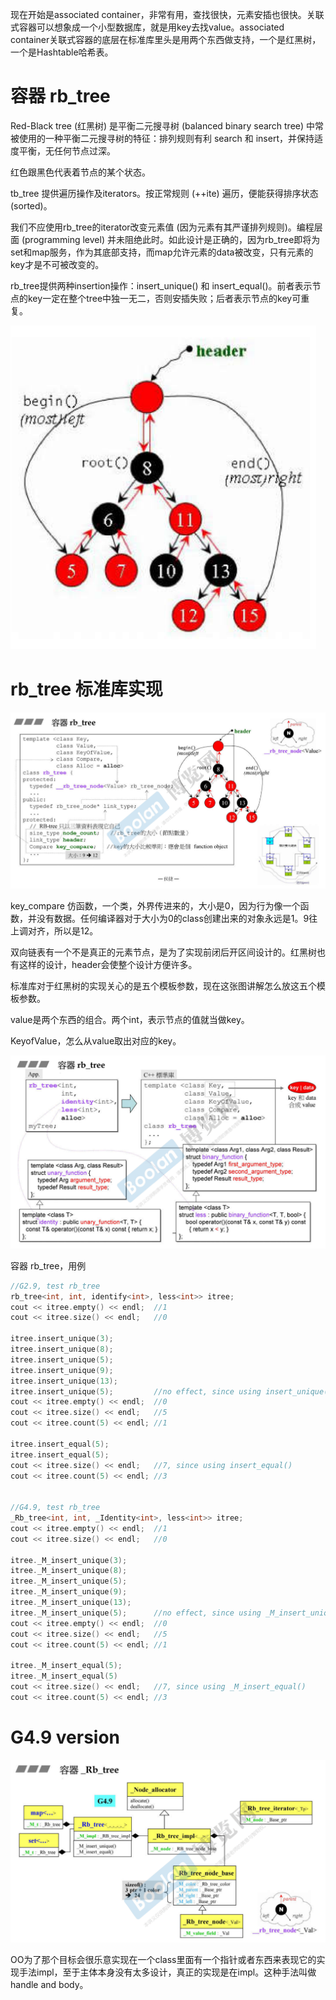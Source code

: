 现在开始是associated container，非常有用，查找很快，元素安插也很快。关联式容器可以想象成一个小型数据库，就是用key去找value。associated container关联式容器的底层在标准库里头是用两个东西做支持，一个是红黑树，一个是Hashtable哈希表。

# 容器 rb_tree

Red-Black tree (红黑树) 是平衡二元搜寻树 (balanced binary search tree) 中常被使用的一种平衡二元搜寻树的特征：排列规则有利 search 和 insert，并保持适度平衡，无任何节点过深。

红色跟黑色代表着节点的某个状态。

tb_tree 提供遍历操作及iterators。按正常规则 (++ite) 遍历，便能获得排序状态 (sorted)。

我们不应使用rb_tree的iterator改变元素值 (因为元素有其严谨排列规则)。编程层面 (programming level) 并未阻绝此时。如此设计是正确的，因为rb_tree即将为set和map服务，作为其底部支持，而map允许元素的data被改变，只有元素的key才是不可被改变的。

rb_tree提供两种insertion操作：insert_unique() 和 insert_equal()。前者表示节点的key一定在整个tree中独一无二，否则安插失败；后者表示节点的key可重复。

![image-20230327182945268](assets/image-20230327182945268.png)

# rb_tree 标准库实现

![image-20230327183015344](assets/image-20230327183015344.png)

key_compare 仿函数，一个类，外界传进来的，大小是0，因为行为像一个函数，并没有数据。任何编译器对于大小为0的class创建出来的对象永远是1。9往上调对齐，所以是12。

双向链表有一个不是真正的元素节点，是为了实现前闭后开区间设计的。红黑树也有这样的设计，header会使整个设计方便许多。



标准库对于红黑树的实现关心的是五个模板参数，现在这张图讲解怎么放这五个模板参数。

value是两个东西的组合。两个int，表示节点的值就当做key。

KeyofValue，怎么从value取出对应的key。

![image-20230327183040527](assets/image-20230327183040527.png)



容器 rb_tree，用例

```cpp
//G2.9, test rb_tree
rb_tree<int, int, identify<int>, less<int>> itree;
cout << itree.empty() << endl;	//1
cout << itree.size() << endl;	//0

itree.insert_unique(3);
itree.insert_unique(8);
itree.insert_unique(5);
itree.insert_unique(9);
itree.insert_unique(13);
itree.insert_unique(5);			//no effect, since using insert_unique()
cout << itree.empty() << endl;	//0
cout << itree.size() << endl;	//5
cout << itree.count(5) << endl;	//1

itree.insert_equal(5);
itree.insert_equal(5);
cout << itree.size() << endl;	//7, since using insert_equal()
cout << itree.count(5) << endl;	//3


//G4.9, test rb_tree
_Rb_tree<int, int, _Identity<int>, less<int>> itree;
cout << itree.empty() << endl;	//1
cout << itree.size() << endl;	//0

itree._M_insert_unique(3);
itree._M_insert_unique(8);
itree._M_insert_unique(5);
itree._M_insert_unique(9);
itree._M_insert_unique(13);
itree._M_insert_unique(5);		//no effect, since using _M_insert_unique()
cout << itree.empty() << endl;	//0
cout << itree.size() << endl;	//5
cout << itree.count(5) << endl;	//1

itree._M_insert_equal(5);
itree._M_insert_equal(5)
cout << itree.size() << endl;	//7, since using _M_insert_equal()
cout << itree.count(5) << endl;	//3
```



# G4.9 version

![image-20230327185053250](assets/image-20230327185053250.png)

OO为了那个目标会很乐意实现在一个class里面有一个指针或者东西来表现它的实现手法impl，至于主体本身没有太多设计，真正的实现是在impl。这种手法叫做handle and body。